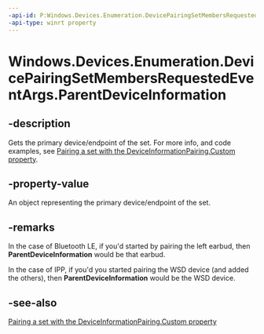 ```yaml
---
-api-id: P:Windows.Devices.Enumeration.DevicePairingSetMembersRequestedEventArgs.ParentDeviceInformation
-api-type: winrt property
---
```


# Windows.Devices.Enumeration.DevicePairingSetMembersRequestedEventArgs.ParentDeviceInformation

<!--
public Windows.Devices.Enumeration.DeviceInformation ParentDeviceInformation { get; }
-->


## -description

Gets the primary device/endpoint of the set. For more info, and code examples, see [Pairing a set with the DeviceInformationPairing.Custom property](/windows/uwp/devices-sensors/pairing-a-set).

## -property-value

An object representing the primary device/endpoint of the set.

## -remarks

In the case of Bluetooth LE, if you'd started by pairing the left earbud, then **ParentDeviceInformation** would be that earbud.

In the case of IPP, if you'd you started pairing the WSD device (and added the others), then **ParentDeviceInformation** would be the WSD device.

## -see-also

[Pairing a set with the DeviceInformationPairing.Custom property](/windows/uwp/devices-sensors/pairing-a-set)
